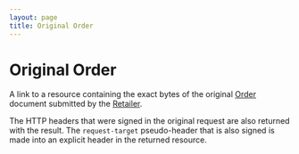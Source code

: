 ```yaml
---
layout: page
title: Original Order
---
```


# Original Order
A link to a resource containing the exact bytes of the original [Order](../concepts/order) document submitted by the [Retailer](../concepts/retailer).

The HTTP headers that were signed in the original request are also returned with the result. The `request-target` pseudo-header that is also signed is made into an explicit header in the returned resource.
